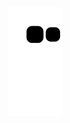 ![snake gif](https://github.com/RomarioDevs/RomarioDevs/blob/output/github-contribution-grid-snake.svg)
